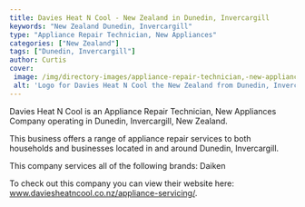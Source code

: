 ```yaml
---
title: Davies Heat N Cool - New Zealand in Dunedin, Invercargill
keywords: "New Zealand Dunedin, Invercargill"
type: "Appliance Repair Technician, New Appliances"
categories: ["New Zealand"]
tags: ["Dunedin, Invercargill"]
author: Curtis
cover: 
 image: /img/directory-images/appliance-repair-technician,-new-appliances/davies-heat-n-cool.webp
 alt: 'Logo for Davies Heat N Cool the New Zealand from Dunedin, Invercargill'
---
```


Davies Heat N Cool is an Appliance Repair Technician, New Appliances Company operating in Dunedin, Invercargill, New Zealand.

This business offers a range of appliance repair services to both households and businesses located in and around Dunedin, Invercargill.

This company services all of the following brands: Daiken

To check out this company you can view their website here: www.daviesheatncool.co.nz/appliance-servicing/.
